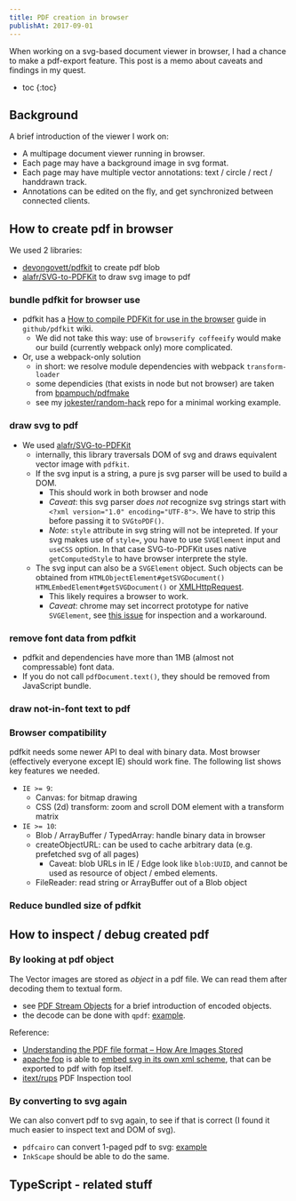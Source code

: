 ```yaml
---
title: PDF creation in browser
publishAt: 2017-09-01
---
```


When working on a svg-based document viewer in browser, I had a chance to make a pdf-export feature.
This post is a memo about caveats and findings in my quest.

- toc
  {:toc}

## Background

A brief <!-- and NDA-compliant--> introduction of the viewer I work on:

- A multipage document viewer running in browser.
- Each page may have a background image in svg format.
- Each page may have multiple vector annotations: text / circle / rect / handdrawn track.
- Annotations can be edited on the fly, and get synchronized between connected clients.

## How to create pdf in browser

We used 2 libraries:

- [devongovett/pdfkit](https://github.com/devongovett/pdfkit) to create pdf blob
- [alafr/SVG-to-PDFKit](https://github.com/alafr/SVG-to-PDFKit) to draw svg image to pdf

### bundle pdfkit for browser use

- pdfkit has a [How to compile PDFKit for use in the browser](https://github.com/devongovett/pdfkit/wiki/How-to-compile-PDFKit-for-use-in-the-browser) guide in `github/pdfkit` wiki.
  - We did not take this way: use of `browserify coffeeify` would make our build (currently webpack only) more complicated.
- Or, use a webpack-only solution
  - in short: we resolve module dependencies with webpack `transform-loader`
  - some dependicies (that exists in node but not browser) are taken from [bpampuch/pdfmake](https://github.com/bpampuch/pdfmake)
  - see my [jokester/random-hack](https://github.com/jokester/random-hack/tree/master/pdfkit-webpack) repo for a minimal working example.

### draw svg to pdf

- We used [alafr/SVG-to-PDFKit](https://github.com/alafr/SVG-to-PDFKit)
  - internally, this library traversals DOM of svg and draws equivalent vector image with `pdfkit`.
  - If the svg input is a string, a pure js svg parser will be used to build a DOM.
    - This should work in both browser and node
    - _Caveat_: this svg parser _does not_ recognize svg strings start with `<?xml version="1.0" encoding="UTF-8">`. We have to strip this before passing it to `SVGtoPDF()`.
    - _Note_: `style` attribute in svg string will not be intepreted. If your svg makes use of `style=`, you have to use `SVGElement` input and `useCSS` option. In that case SVG-to-PDFKit uses native `getComputedStyle` to have browser interprete the style.
  - The svg input can also be a `SVGElement` object. Such objects can be obtained from `HTMLObjectElement#getSVGDocument()` `HTMLEmbedElement#getSVGDocument()` or [XMLHttpRequest](https://stackoverflow.com/a/14070928/327815).
    - This likely requires a browser to work.
    - _Caveat_: chrome may set incorrect prototype for native `SVGElement`, see [this issue](https://github.com/alafr/SVG-to-PDFKit/issues/47) for inspection and a workaround.

### remove font data from pdfkit

- pdfkit and dependencies have more than 1MB (almost not compressable) font data.
- If you do not call `pdfDocument.text()`, they should be removed from JavaScript bundle.

### draw not-in-font text to pdf

### Browser compatibility

pdfkit needs some newer API to deal with binary data. Most browser (effectively everyone except IE) should work fine. The following list shows key features we needed.

- `IE >= 9`:
  - Canvas: for bitmap drawing
  - CSS (2d) transform: zoom and scroll DOM element with a transform matrix
- `IE >= 10`:
  - Blob / ArrayBuffer / TypedArray: handle binary data in browser
  - createObjectURL: can be used to cache arbitrary data (e.g. prefetched svg of all pages)
    - Caveat: blob URLs in IE / Edge look like `blob:UUID`, and cannot be used as resource of object / embed elements.
  - FileReader: read string or ArrayBuffer out of a Blob object

### Reduce bundled size of pdfkit

<!-- TODO -->

## How to inspect / debug created pdf

### By looking at pdf object

The Vector images are stored as _object_ in a pdf file.
We can read them after decoding them to textual form.

- see [PDF Stream Objects](https://blog.didierstevens.com/2008/05/19/pdf-stream-objects/) for a brief introduction of encoded objects.
- the decode can be done with `qpdf`: [example](https://stackoverflow.com/a/29474423/327815).

Reference:

- [Understanding the PDF file format – How Are Images Stored](https://blog.idrsolutions.com/2010/04/understanding-the-pdf-file-format-how-are-images-stored/)
- [apache fop](https://xmlgraphics.apache.org/fop/) is able to [embed svg in its own xml scheme](https://xmlgraphics.apache.org/fop/dev/fo/embedding.fo.pdf), that can be exported to pdf with fop itself.
- [itext/rups](https://github.com/itext/rups/) PDF Inspection tool

### By converting to svg again

We can also convert pdf to svg again, to see if that is correct (I found it much easier to inspect text and DOM of svg).

- `pdfcairo` can convert 1-paged pdf to svg: [example]()
- `InkScape` should be able to do the same.

## TypeScript - related stuff

